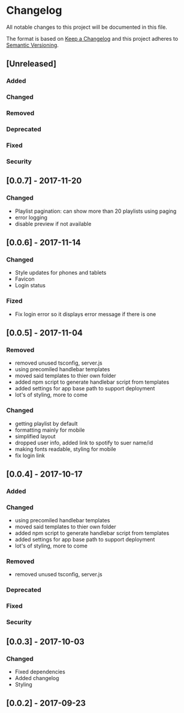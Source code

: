 # Changelog
All notable changes to this project will be documented in this file.

The format is based on [Keep a Changelog](http://keepachangelog.com/en/1.0.0/)
and this project adheres to [Semantic Versioning](http://semver.org/spec/v2.0.0.html).

## [Unreleased]

### Added

### Changed
### Removed

### Deprecated

### Fixed

### Security

## [0.0.7] - 2017-11-20
### Changed
- Playlist pagination: can show more than 20 playlists using paging
- error logging
- disable preview if not available

## [0.0.6] - 2017-11-14
### Changed
- Style updates for phones and tablets
- Favicon
- Login status
### Fized
- Fix login error so it displays error message if there is one

## [0.0.5] - 2017-11-04
### Removed
- removed unused tsconfig, server.js
- using precomiled handlebar templates
- moved said templates to thier own folder
- added npm script to generate handlebar script from templates
- added settings for app base path to support deployment
- lot's of styling, more to come
### Changed
- getting playlist by default
- formatting mainly for mobile
- simplified layout
- dropped user info, added link to spotify to suer name/id
- making fonts readable, styling for mobile
- fix login link

## [0.0.4] - 2017-10-17

### Added

### Changed
- using precomiled handlebar templates
- moved said templates to thier own folder
- added npm script to generate handlebar script from templates
- added settings for app base path to support deployment
- lot's of styling, more to come

### Removed
- removed unused tsconfig, server.js

### Deprecated

### Fixed

### Security

## [0.0.3] - 2017-10-03
### Changed
- Fixed dependencies
- Added changelog
- Styling

## [0.0.2] - 2017-09-23